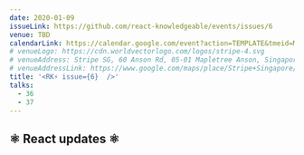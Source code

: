 ```yaml
---
date: 2020-01-09
issueLink: https://github.com/react-knowledgeable/events/issues/6
venue: TBD
calendarLink: https://calendar.google.com/event?action=TEMPLATE&tmeid=MTYybWpxODNvbjAwM2R0M25xOG51dGtxaHIgaDBhZDI1Y3JoOTRtb2hxOTJoMGZ2dG4zY2dAZw&tmsrc=h0ad25crh94mohq92h0fvtn3cg%40group.calendar.google.com
# venueLogo: https://cdn.worldvectorlogo.com/logos/stripe-4.svg
# venueAddress: Stripe SG, 60 Anson Rd, 05-01 Mapletree Anson, Singapore 079914
# venueAddressLink: https://www.google.com/maps/place/Stripe+Singapore/@1.274935,103.8431229,17z/data=!3m1!4b1!4m5!3m4!1s0x31da1913a4dcc0ff:0x984d01363a72b9a7!8m2!3d1.274935!4d103.8453116
title: '<RK⚡️ issue={6}  />'
talks: 
  - 36
  - 37
---
```


## ⚛️ React updates ⚛️
